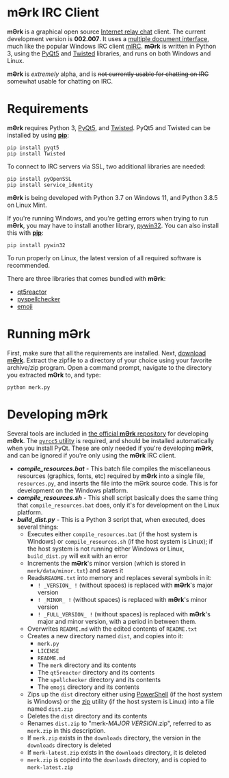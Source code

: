 # mƏrk IRC Client

**mƏrk** is a graphical open source [Internet relay chat](https://en.wikipedia.org/wiki/Internet_Relay_Chat) client. The current development version is **002.007**. It uses a [multiple document interface](https://en.wikipedia.org/wiki/Multiple-document_interface), much like the popular Windows IRC client [mIRC](https://www.mirc.com/).  **mƏrk** is written in Python 3, using the [PyQt5](https://pypi.org/project/PyQt5/) and [Twisted](https://twistedmatrix.com/trac/) libraries, and runs on both Windows and Linux.

**mƏrk** is *extremely* alpha, and is ~~not currently usable for chatting on IRC~~ somewhat usable for chatting on IRC.

# Requirements

**mƏrk** requires Python 3, [PyQt5](https://pypi.org/project/PyQt5/), and [Twisted](https://twistedmatrix.com/trac/). PyQt5 and Twisted can be installed by using [**pip**](https://pypi.org/project/pip/):

    pip install pyqt5
    pip install Twisted

To connect to IRC servers via SSL, two additional libraries are needed:

    pip install pyOpenSSL
    pip install service_identity

**mƏrk** is being developed with Python 3.7 on Windows 11, and Python 3.8.5 on Linux Mint.

If you're running Windows, and you're getting errors when trying to run **mƏrk**, you may have to install another library, [pywin32](https://pypi.org/project/pywin32/). You can also install this with [**pip**](https://pypi.org/project/pip/):

    pip install pywin32

To run properly on Linux, the latest version of all required software is recommended.

There are three libraries that comes bundled with **mƏrk**:
 - [qt5reactor](https://github.com/twisted/qt5reactor)
 - [pyspellchecker](https://github.com/barrust/pyspellchecker)
 - [emoji](https://github.com/carpedm20/emoji)

# Running mƏrk

First, make sure that all the requirements are installed. Next, [download **mƏrk**](https://github.com/nutjob-laboratories/merk/raw/main/downloads/merk-latest.zip). Extract the zipfile to a directory of your choice using your favorite archive/zip program. Open a command prompt, navigate to the directory you extracted **mƏrk** to, and type:

    python merk.py

# Developing mƏrk

Several tools are included in [the official **mƏrk** repository](https://github.com/nutjob-laboratories/merk) for developing **mƏrk**. The [`pyrcc5` utility](https://manpages.ubuntu.com/manpages/xenial/man1/pyrcc5.1.html) is required, and should be installed automatically when you install PyQt. These are only needed if you're developing **mƏrk**, and can be ignored if you're only using the **mƏrk** IRC client.

 - ***compile_resources.bat*** - This batch file compiles the miscellaneous resources (graphics, fonts, etc) required by **mƏrk** into a single file, `resources.py`, and inserts the file into the mƏrk source code. This is for development on the Windows platform.
 - ***compile_resources.sh*** - This shell script basically does the same thing that `compile_resources.bat` does, only it's for development on the Linux platform.
 - ***build_dist.py*** - This is a Python 3 script that, when executed, does several things:
	 - Executes either `compile_resources.bat` (if the host system is Windows) or `compile_resources.sh` (if the host system is Linux); if the host system is not running either Windows or Linux, `build_dist.py` will exit with an error
	 - Increments the **mƏrk**'s minor version (which is stored in `merk/data/minor.txt`) and saves it
	 - Reads`README.txt` into memory and replaces several symbols in it:
		 - `! _VERSION_ !` (without spaces) is replaced with **mƏrk**'s major version
		 - `! _MINOR_ !` (without spaces) is replaced with **mƏrk**'s minor version
		 - `! _FULL_VERSION_ !` (without spaces) is replaced with **mƏrk**'s major and minor version, with a period in between them.
	 - Overwrites `README.md` with the edited contents of `README.txt`
	 - Creates a new directory named `dist`, and copies into it:
		 - `merk.py`
		 - `LICENSE`
		 - `README.md`
		 - The `merk` directory and its contents
		 - The `qt5reactor` directory and its contents
		 - The `spellchecker` directory and its contents
		 - The `emoji` directory and its contents
	 - Zips up the `dist` directory either using [PowerShell](https://en.wikipedia.org/wiki/PowerShell) (if the host system is Windows) or the [zip](https://linux.die.net/man/1/zip) utility (if the host system is Linux) into a file named `dist.zip`
	 - Deletes the `dist` directory and its contents
	 - Renames `dist.zip` to "merk-*MAJOR VERSION*.zip", referred to as `merk.zip` in this description.
	 - If `merk.zip` exists in the `downloads` directory, the version in the `downloads` directory is deleted
	 - If `merk-latest.zip` exists in the `downloads` directory, it is deleted
	 - `merk.zip` is copied into the `downloads` directory, and is copied to `merk-latest.zip`

[//]: # (End of document)
